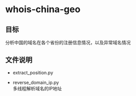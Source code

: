 # whois-china-geo

## 目标
分析中国的域名在各个省份的注册信息情况，以及异常域名情况

## 文件说明
* extract_position.py  
    

* reverse_domain_ip.py  
    多线程解析域名的IP地址